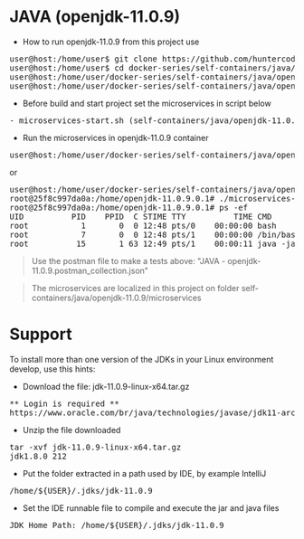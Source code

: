 # JAVA (openjdk-11.0.9)

- How to run openjdk-11.0.9 from this project use

<pre>
user@host:/home/user$ git clone https://github.com/huntercodexs/docker-series.git .
user@host:/home/user$ cd docker-series/self-containers/java/openjdk-11.0.9
user@host:/home/user/docker-series/self-containers/java/openjdk-11.0.9$ docker-compose up --build
user@host:/home/user/docker-series/self-containers/java/openjdk-11.0.9$ docker-compose start
</pre>

- Before build and start project set the microservices in script below

<pre>
- microservices-start.sh (self-containers/java/openjdk-11.0.9/microservices/microservices-start.sh)
</pre>

- Run the microservices in openjdk-11.0.9 container

<pre>
user@host:/home/user/docker-series/self-containers/java/openjdk-11.0.9$ docker exec -it openjdk-11.0.9 ./microservices-start.sh
</pre>

or

<pre>
user@host:/home/user/docker-series/self-containers/java/openjdk-11.0.9$ docker exec -it openjdk-11.0.9 /bin/bash
root@25f8c997da0a:/home/openjdk-11.0.9.0.1# ./microservices-start.sh
root@25f8c997da0a:/home/openjdk-11.0.9.0.1# ps -ef
UID          PID    PPID  C STIME TTY          TIME CMD
root           1       0  0 12:48 pts/0    00:00:00 bash
root           7       0  0 12:48 pts/1    00:00:00 /bin/bash
root          15       1 63 12:49 pts/1    00:00:11 java -jar SIMPLE-API-USERS-0.0.1-SNAPSHOT.jar
</pre>

> Use the postman file to make a tests above: "JAVA - openjdk-11.0.9.postman_collection.json"

> The microservices are localized in this project on folder self-containers/java/openjdk-11.0.9/microservices


# Support

To install more than one version of the JDKs in your Linux environment develop, use this hints:

- Download the file: jdk-11.0.9-linux-x64.tar.gz
<pre>
** Login is required **
https://www.oracle.com/br/java/technologies/javase/jdk11-archive-downloads.html
</pre>

- Unzip the file downloaded
<pre>
tar -xvf jdk-11.0.9-linux-x64.tar.gz
jdk1.8.0_212
</pre>

- Put the folder extracted in a path used by IDE, by example IntelliJ
<pre>
/home/${USER}/.jdks/jdk-11.0.9
</pre>

- Set the IDE runnable file to compile and execute the jar and java files
<pre>
JDK Home Path: /home/${USER}/.jdks/jdk-11.0.9
</pre>

